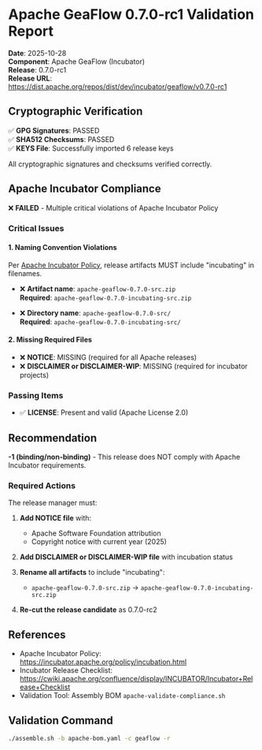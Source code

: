 # Apache GeaFlow 0.7.0-rc1 Validation Report

**Date**: 2025-10-28  
**Component**: Apache GeaFlow (Incubator)  
**Release**: 0.7.0-rc1  
**Release URL**: https://dist.apache.org/repos/dist/dev/incubator/geaflow/v0.7.0-rc1

## Cryptographic Verification

✅ **GPG Signatures**: PASSED  
✅ **SHA512 Checksums**: PASSED  
✅ **KEYS File**: Successfully imported 6 release keys

All cryptographic signatures and checksums verified correctly.

## Apache Incubator Compliance

❌ **FAILED** - Multiple critical violations of Apache Incubator Policy

### Critical Issues

#### 1. Naming Convention Violations

Per [Apache Incubator Policy](https://incubator.apache.org/policy/incubation.html), release artifacts MUST include "incubating" in filenames.

- ❌ **Artifact name**: `apache-geaflow-0.7.0-src.zip`  
  **Required**: `apache-geaflow-0.7.0-incubating-src.zip`

- ❌ **Directory name**: `apache-geaflow-0.7.0-src/`  
  **Required**: `apache-geaflow-0.7.0-incubating-src/`

#### 2. Missing Required Files

- ❌ **NOTICE**: MISSING (required for all Apache releases)
- ❌ **DISCLAIMER or DISCLAIMER-WIP**: MISSING (required for incubator projects)

### Passing Items

- ✅ **LICENSE**: Present and valid (Apache License 2.0)

## Recommendation

**-1 (binding/non-binding)** - This release does NOT comply with Apache Incubator requirements.

### Required Actions

The release manager must:

1. **Add NOTICE file** with:
   - Apache Software Foundation attribution
   - Copyright notice with current year (2025)

2. **Add DISCLAIMER or DISCLAIMER-WIP file** with incubation status

3. **Rename all artifacts** to include "incubating":
   - `apache-geaflow-0.7.0-src.zip` → `apache-geaflow-0.7.0-incubating-src.zip`

4. **Re-cut the release candidate** as 0.7.0-rc2

## References

- Apache Incubator Policy: https://incubator.apache.org/policy/incubation.html
- Incubator Release Checklist: https://cwiki.apache.org/confluence/display/INCUBATOR/Incubator+Release+Checklist
- Validation Tool: Assembly BOM `apache-validate-compliance.sh`

## Validation Command

```bash
./assemble.sh -b apache-bom.yaml -c geaflow -r
```
